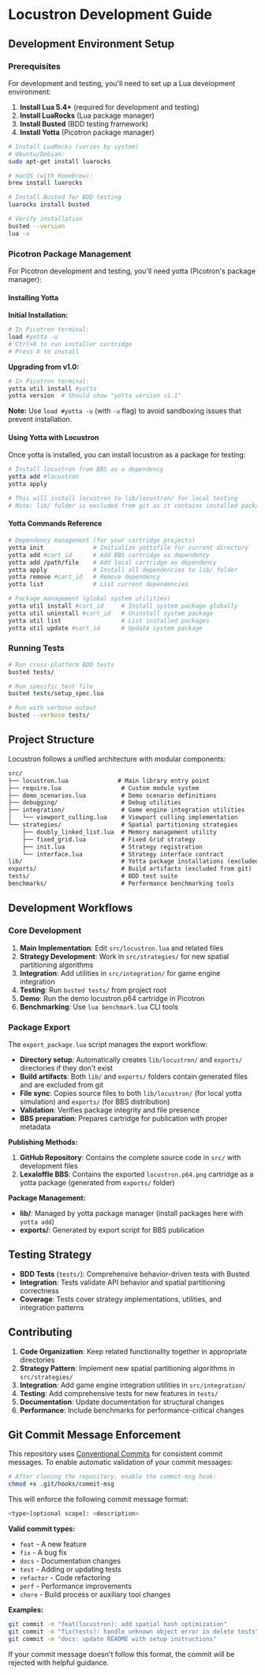 # Locustron Development Guide

## Development Environment Setup

### Prerequisites

For development and testing, you'll need to set up a Lua development environment:

1. **Install Lua 5.4+** (required for development and testing)
2. **Install LuaRocks** (Lua package manager)
3. **Install Busted** (BDD testing framework)
4. **Install Yotta** (Picotron package manager)

```bash
# Install LuaRocks (varies by system)
# Ubuntu/Debian:
sudo apt-get install luarocks

# macOS (with Homebrew):
brew install luarocks

# Install Busted for BDD testing
luarocks install busted

# Verify installation
busted --version
lua -v
```

### Picotron Package Management

For Picotron development and testing, you'll need yotta (Picotron's package manager):

#### Installing Yotta

**Initial Installation:**

```bash
# In Picotron terminal:
load #yotta -u
# Ctrl+R to run installer cartridge
# Press X to install
```

**Upgrading from v1.0:**

```bash
# In Picotron terminal:
yotta util install #yotta
yotta version  # Should show "yotta version v1.1"
```

**Note:** Use `load #yotta -u` (with `-u` flag) to avoid sandboxing issues that prevent installation.

#### Using Yotta with Locustron

Once yotta is installed, you can install locustron as a package for testing:

```bash
# Install locustron from BBS as a dependency
yotta add #locustron
yotta apply

# This will install locustron to lib/locustron/ for local testing
# Note: lib/ folder is excluded from git as it contains installed packages
```

#### Yotta Commands Reference

```bash
# Dependency management (for your cartridge projects)
yotta init              # Initialize yottafile for current directory
yotta add #cart_id      # Add BBS cartridge as dependency
yotta add /path/file    # Add local cartridge as dependency
yotta apply             # Install all dependencies to lib/ folder
yotta remove #cart_id   # Remove dependency
yotta list              # List current dependencies

# Package management (global system utilities)
yotta util install #cart_id     # Install system package globally
yotta util uninstall #cart_id   # Uninstall system package
yotta util list                 # List installed packages
yotta util update #cart_id      # Update system package
```

### Running Tests

```bash
# Run cross-platform BDD tests
busted tests/

# Run specific test file
busted tests/setup_spec.lua

# Run with verbose output
busted --verbose tests/
```

## Project Structure

Locustron follows a unified architecture with modular components:

``` markdown
src/
├── locustron.lua              # Main library entry point
├── require.lua                 # Custom module system
├── demo_scenarios.lua          # Demo scenario definitions
├── debugging/                  # Debug utilities
├── integration/                # Game engine integration utilities
│   └── viewport_culling.lua    # Viewport culling implementation
└── strategies/                 # Spatial partitioning strategies
    ├── doubly_linked_list.lua  # Memory management utility
    ├── fixed_grid.lua          # Fixed Grid strategy
    ├── init.lua                # Strategy registration
    └── interface.lua           # Strategy interface contract
lib/                            # Yotta package installations (excluded from git)
exports/                        # Build artifacts (excluded from git)
tests/                          # BDD test suite
benchmarks/                     # Performance benchmarking tools
```

## Development Workflows

### Core Development

1. **Main Implementation**: Edit `src/locustron.lua` and related files
2. **Strategy Development**: Work in `src/strategies/` for new spatial partitioning algorithms
3. **Integration**: Add utilities in `src/integration/` for game engine integration
4. **Testing**: Run `busted tests/` from project root
5. **Demo**: Run the demo locustron.p64 cartridge in Picotron
6. **Benchmarking**: Use `lua benchmark.lua` CLI tools

### Package Export

The `export_package.lua` script manages the export workflow:

- **Directory setup**: Automatically creates `lib/locustron/` and `exports/` directories if they don't exist
- **Build artifacts**: Both `lib/` and `exports/` folders contain generated files and are excluded from git
- **File sync**: Copies source files to both `lib/locustron/` (for local yotta simulation) and `exports/` (for BBS distribution)
- **Validation**: Verifies package integrity and file presence
- **BBS preparation**: Prepares cartridge for publication with proper metadata

**Publishing Methods:**

1. **GitHub Repository**: Contains the complete source code in `src/` with development files
2. **Lexaloffle BBS**: Contains the exported `locustron.p64.png` cartridge as a yotta package (generated from `exports/` folder)

**Package Management:**

- **lib/**: Managed by yotta package manager (install packages here with `yotta add`)
- **exports/**: Generated by export script for BBS publication

## Testing Strategy

- **BDD Tests** (`tests/`): Comprehensive behavior-driven tests with Busted
- **Integration**: Tests validate API behavior and spatial partitioning correctness
- **Coverage**: Tests cover strategy implementations, utilities, and integration patterns

## Contributing

1. **Code Organization**: Keep related functionality together in appropriate directories
2. **Strategy Pattern**: Implement new spatial partitioning algorithms in `src/strategies/`
3. **Integration**: Add game engine integration utilities in `src/integration/`
4. **Testing**: Add comprehensive tests for new features in `tests/`
5. **Documentation**: Update documentation for structural changes
6. **Performance**: Include benchmarks for performance-critical changes

## Git Commit Message Enforcement

This repository uses [Conventional Commits](https://www.conventionalcommits.org/) for consistent commit messages. To enable automatic validation of your commit messages:

```bash
# After cloning the repository, enable the commit-msg hook:
chmod +x .git/hooks/commit-msg
```

This will enforce the following commit message format:

``` bash
<type>[optional scope]: <description>
```

**Valid commit types:**

- `feat` - A new feature
- `fix` - A bug fix  
- `docs` - Documentation changes
- `test` - Adding or updating tests
- `refactor` - Code refactoring
- `perf` - Performance improvements
- `chore` - Build process or auxiliary tool changes

**Examples:**

```bash
git commit -m "feat(locustron): add spatial hash optimization"
git commit -m "fix(tests): handle unknown object error in delete tests"  
git commit -m "docs: update README with setup instructions"
```

If your commit message doesn't follow this format, the commit will be rejected with helpful guidance.
